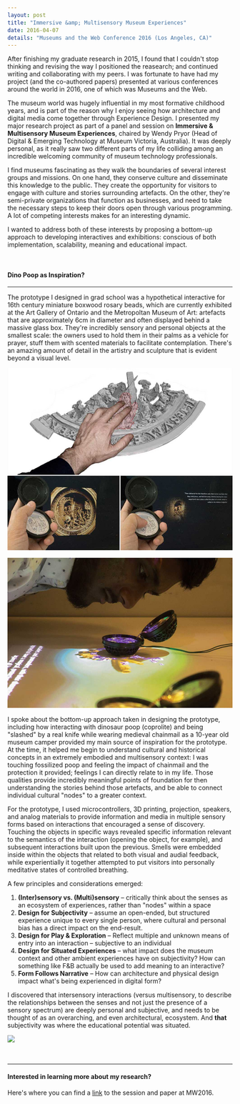 ```yaml
---
layout: post
title: "Immersive &amp; Multisensory Museum Experiences"
date: 2016-04-07
details: "Museums and the Web Conference 2016 (Los Angeles, CA)"
---
```


After finishing my graduate research in 2015, I found that I couldn't stop thinking and revising the way I positioned the reasearch; and continued writing and collaborating with my peers. I was fortunate to have had my project (and the co-authored papers) presented at various conferences around the world in 2016, one of which was Museums and the Web. 

The museum world was hugely influential in my most formative childhood years, and is part of the reason why I enjoy seeing how architecture and digital media come together through Experience Design. I presented my major research project as part of a panel and session on <strong>Immersive &amp; Multisensory Museum Experiences</strong>, chaired by Wendy Pryor (Head of Digital &amp; Emerging Technology at Museum Victoria, Australia). It was deeply personal, as it really saw two different parts of my life colliding among an incredible welcoming community of museum technology professionals.

I find museums fascinating as they walk the boundaries of several interest groups and missions. On one hand, they conserve culture and disseminate this knowledge to the public. They create the opportunity for visitors to engage with culture and stories surrounding artefacts. On the other, they're semi-private organizations that function as businesses, and need to take the necessary steps to keep their doors open through various programming. A lot of competing interests makes for an interesting dynamic. 

I wanted to address both of these interests by proposing a bottom-up approach to developing interactives and exhibitions: conscious of both implementation, scalability, meaning and educational impact.

<br>
<h4 class="article-subheading">Dino Poop as Inspiration?</h4>
<hr class="xs-thick-hr" align="left">

The prototype I designed in grad school was a hypothetical interactive for 16th century miniature boxwood rosary beads, which are currently exhibited at the Art Gallery of Ontario and the Metropoltan Museum of Art: artefacts that are approximately 6cm in diameter and often displayed behind a massive glass box. They're incredibly sensory and personal objects at the smallest scale: the owners used to hold them in their palms as a vehicle for prayer, stuff them with scented materials to facilitate contemplation. There's an amazing amount of detail in the artistry and sculpture that is evident beyond a visual level. 

<p><img src="/assets/images/projects/thesis/5(2).jpg" class="img-responsive"></p>
<p><img src="/assets/images/projects/thesis/1.jpg" class="img-responsive"></p>

I spoke about the bottom-up approach taken in designing the prototype, including how interacting with dinosaur poop (coprolite) and being "slashed" by a real knife while wearing medieval chainmail as a 10-year old museum camper provided my main source of inspiration for the prototype. At the time, it helped me begin to understand cultural and historical concepts in an extremely embodied and multisensory context: I was touching fossilized poop and feeling the impact of chainmail and the protection it provided; feelings I can directly relate to in my life. Those qualities provide incredibly meaningful points of foundation for then understanding the stories behind those artefacts, and be able to connect individual cultural "nodes" to a greater context. 

For the prototype, I used microcontrollers, 3D printing, projection, speakers, and analog materials to provide information and media in multiple sensory forms based on interactions that encouraged a sense of discovery. Touching the objects in specific ways revealed specific information relevant to the semantics of the interaction (opening the object, for example), and subsequent interactions built upon the previous. Smells were embedded inside within the objects that related to both visual and audial feedback, while experientially it together attempted to put visitors into personally meditative states of controlled breathing.

A few principles and considerations emerged:
<ol>
<li><strong>(Inter)sensory vs. (Multi)sensory</strong> – critically think about the senses as an ecosystem of experiences, rather than "nodes" within a space</li>
<li><strong>Design for Subjectivity</strong> – assume an open-ended, but structured experience unique to every single person, where cultural and personal bias has a direct impact on the end-result.</li>
<li><strong>Design for Play & Exploration</strong> – Reflect multiple and unknown means of entry into an interaction – subjective to an individual</li>
<li><strong>Design for Situated Experiences</strong> – what impact does the museum context and other ambient experiences have on subjectivity? How can something like F&B actually be used to add meaning to an interactive?</li>
<li><strong>Form Follows Narrative</strong> – How can architecture and physical design impact what's being experienced in digital form?</li>
</ol>

I discovered that intersensory interactions (versus multisensory, to describe the relationships between the senses and not just the presence of a sensory spectrum) are deeply personal and subjective, and needs to be thought of as an overarching, and even architectural, ecosystem. And <italic><strong>that</strong></italic> subjectivity was where the educational potential was situated.

<p><img src="/assets/images/projects/thesis/mwxx01.jpg" class="img-responsive"></p>

<br>
<hr class="xs-thick-hr" align="left">
<h4 class="article-subheading">Interested in learning more about my research?</h4>
Here's where you can find a <a href="http://mw2016.museumsandtheweb.com/session/immersive-and-multi-sensory-museum-experiences/" target="_blank">link</a> to the session and paper at MW2016. 
